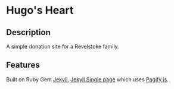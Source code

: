 # Hugo's Heart

Description
-----------

A simple donation site for a Revelstoke family.

Features
--------

Built on Ruby Gem [Jekyll](https://github.com/mojombo/jekyll), [Jekyll Single page](https://github.com/JCB-K/singlepage-jekyll) which uses [Pagify.js](https://github.com/cmpolis/Pagify).